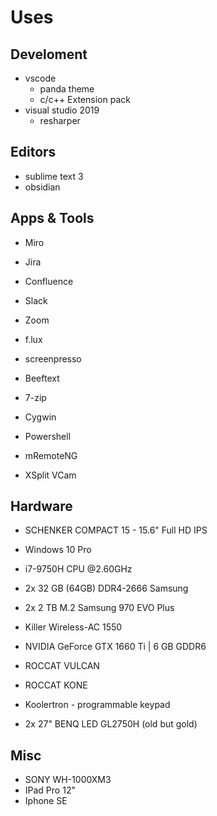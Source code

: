 # Uses 

## Develoment
- vscode
	- panda theme
	- c/c++ Extension pack
- visual studio 2019
	- resharper

## Editors
- sublime text 3
- obsidian

## Apps & Tools
- Miro
- Jira
- Confluence

- Slack
- Zoom

- f.lux
- screenpresso
- Beeftext
- 7-zip
- Cygwin
- Powershell
- mRemoteNG
- XSplit VCam

## Hardware
- SCHENKER COMPACT 15 - 15.6" Full HD IPS
- Windows 10 Pro
- i7-9750H CPU @2.60GHz
- 2x 32 GB (64GB) DDR4-2666 Samsung 
- 2x 2 TB M.2 Samsung 970 EVO Plus 
- Killer Wireless-AC 1550
- NVIDIA GeForce GTX 1660 Ti | 6 GB GDDR6

- ROCCAT VULCAN 
- ROCCAT KONE
- Koolertron - programmable keypad

- 2x 27" BENQ LED GL2750H (old but gold)

## Misc
- SONY WH-1000XM3
- IPad Pro 12"
- Iphone SE
